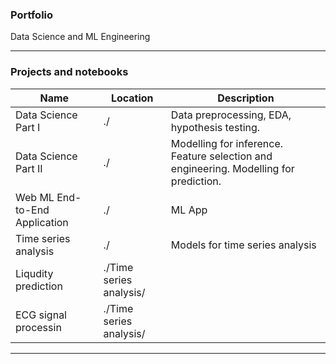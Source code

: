 ### Portfolio
Data Science and ML Engineering
****
### Projects and notebooks
| Name                    | Location          | Description                                                         |
|--------------------------------|-------------------|---------------------------------------------------------------------|
| Data Science Part I | ./                | Data preprocessing, EDA, hypothesis testing.      |
| Data Science Part II | ./           | Modelling for inference. Feature selection and engineering. Modelling for prediction. |
| Web ML End-to-End Application| ./        | ML App                                       |
| Time series analysis | ./         | Models for time series analysis                                        |
| Liqudity prediction| ./Time series analysis/       |                                         |
| ECG signal processin| ./Time series analysis/        |                                         |
***
